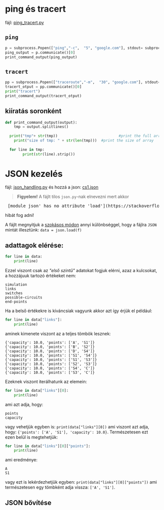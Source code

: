 # ping és tracert
fájl: [ping_tracert.py](https://github.com/gabboraron/szamhalok-osszefoglalo/blob/master/ping_tracert.py)

## `ping`
````Python
p = subprocess.Popen(["ping","-c",  "5", "google.com"], stdout= subprocess.PIPE)
ping_output = p.communicate()[0]
print_command_output(ping_output)
````
## `tracert`
````Python
pp = subprocess.Popen(["traceroute","-m",  "30", "google.com"], stdout= subprocess.PIPE)
tracert_otput = pp.communicate()[0]
print("tracert")
print_command_output(tracert_otput)
````
## kiíratás soronként
````Python
def print_command_output(output):
	tmp = output.splitlines()
	
  print("tmp"+ str(tmp))				        	#print the full array
	print("size of tmp: " + str(len(tmp)))	#print the size of array
	
  for line in tmp:
		print(str(line).strip())
````
# JSON kezelés
fájl: [json_handling.py]() és hozzá a json: [cs1.json]()

> **Figyelem!** A fájlt tilos `json.py`-nak elnevezni mert akkor 
<pre> [module json' has no attribute 'load'](https://stackoverflow.com/questions/20082730/module-object-has-no-attribute-loads-while-parsing-json-using-python)</pre>  hibát fog adni!

A fájlt megnyitjuk a [szokásos módon](https://github.com/gabboraron/szamhalok-gy1#fájlkezelés) annyi különbséggel, hogy a fájlra `JSON` mintát illesztünk: `data = json.load(f)`

## adattagok elérése:
````Python
for line in data:	
	print(line)
````
Ezzel viszont csak az *"első szintű"* adatokat fogjuk elérni, azaz a kulcsokat, a hozzájuuk tartozó értékeket nem:
````
simulation
links
switches
possible-circuits
end-points
````

Ha a belső értékekre is kíváncsiak vagyunk akkor azt így érjük el például:
````Python
for line in data["links"]:	
	print(line)
````
aminek kimenete viszont az a teljes tömbök lesznek:
````
{'capacity': 10.0, 'points': ['A', 'S1']}
{'capacity': 10.0, 'points': ['B', 'S2']}
{'capacity': 10.0, 'points': ['D', 'S4']}
{'capacity': 10.0, 'points': ['S1', 'S4']}
{'capacity': 10.0, 'points': ['S1', 'S3']}
{'capacity': 10.0, 'points': ['S2', 'S3']}
{'capacity': 10.0, 'points': ['S4', 'C']}
{'capacity': 10.0, 'points': ['S3', 'C']}
````
Ezeknek viszont iterálhatunk az elemein:
````Python
for line in data["links"][0]:	
	print(line)
````
ami azt adja, hogy:
````
points
capacity
````
vagy vehetjük egyben is: `print(data["links"][0])` ami viszont azt adja, hogy: `{'points': ['A', 'S1'], 'capacity': 10.0}`. Természetesen ezt ezen belül is megtehetjük:
````Python
for line in data["links"][0]["points"]:	
	print(line)
````
ami eredménye: 
````
A
S1
````
vagy ezt is lekérdezhetjük egyben: `print(data["links"][0]["points"])` ami természetesen egy tömbként adja vissza: `['A', 'S1']`.

## JSON bővítése
